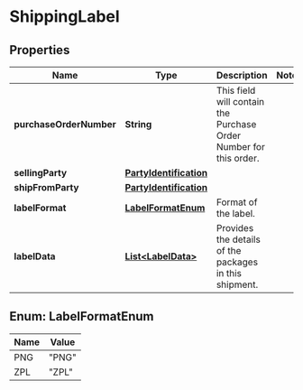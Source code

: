 # ShippingLabel

## Properties
Name | Type | Description | Notes
------------ | ------------- | ------------- | -------------
**purchaseOrderNumber** | **String** | This field will contain the Purchase Order Number for this order. | 
**sellingParty** | [**PartyIdentification**](PartyIdentification.md) |  | 
**shipFromParty** | [**PartyIdentification**](PartyIdentification.md) |  | 
**labelFormat** | [**LabelFormatEnum**](#LabelFormatEnum) | Format of the label. | 
**labelData** | [**List&lt;LabelData&gt;**](LabelData.md) | Provides the details of the packages in this shipment. | 

<a name="LabelFormatEnum"></a>
## Enum: LabelFormatEnum
Name | Value
---- | -----
PNG | &quot;PNG&quot;
ZPL | &quot;ZPL&quot;
